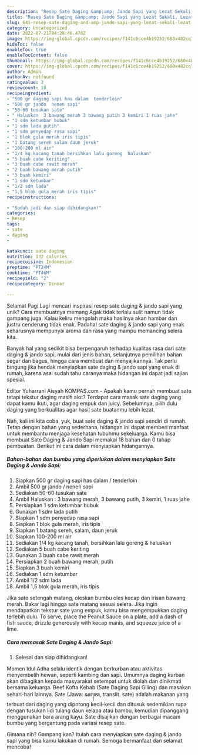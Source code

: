 ```yaml
---
description: "Resep Sate Daging &amp;amp; Jando Sapi yang Lezat Sekali, Lezat"
title: "Resep Sate Daging &amp;amp; Jando Sapi yang Lezat Sekali, Lezat"
slug: 641-resep-sate-daging-and-amp-jando-sapi-yang-lezat-sekali-lezat
category: Uncategorized
date: 2022-07-21T04:28:46.470Z
image: https://img-global.cpcdn.com/recipes/f141c6cce4b19252/680x482cq70/sate-daging-jando-sapi-foto-resep-utama.jpg
hideToc: false
enableToc: true
enableTocContent: false
thumbnail: https://img-global.cpcdn.com/recipes/f141c6cce4b19252/680x482cq70/sate-daging-jando-sapi-foto-resep-utama.jpg
cover: https://img-global.cpcdn.com/recipes/f141c6cce4b19252/680x482cq70/sate-daging-jando-sapi-foto-resep-utama.jpg
author: Admin
authorAv: notfound
ratingvalue: 3
reviewcount: 18
recipeingredient:
- "500 gr daging sapi has dalam  tenderloin"
- "500 gr jando  nenen sapi"
- "50-60 tusukan sate"
- " Haluskan  3 bawang merah 3 bawang putih 3 kemiri 1 ruas jahe"
- "1 sdm ketumbar bubuk"
- "1 sdm lada putih"
- "1 sdm penyedap rasa sapi"
- "1 blok gula merah iris tipis"
- "1 batang sereh salam daun jeruk"
- "100-200 ml air"
- "1/4 kg kacang tanah bersihkan lalu goreng  haluskan"
- "5 buah cabe keriting"
- "3 buah cabe rawit merah"
- "2 buah bawang merah putih"
- "3 buah kemiri"
- "1 sdm ketumbar"
- "1/2 sdm lada"
- "1,5 blok gula merah iris tipis"
recipeinstructions:

- "Sudah jadi dan siap dihidangkan!"
categories:
- Resep
tags:
- sate
- daging
- 

katakunci: sate daging  
nutrition: 132 calories
recipecuisine: Indonesian
preptime: "PT24M"
cooktime: "PT46M"
recipeyield: "2"
recipecategory: Dinner

---
```



Selamat Pagi Lagi mencari inspirasi resep sate daging &amp; jando sapi yang unik? Cara membuatnya memang Agak tidak terlalu sulit namun tidak gampang juga. Kalau keliru mengolah maka hasilnya akan hambar dan justru cenderung tidak enak. Padahal sate daging &amp; jando sapi yang enak seharusnya mempunyai aroma dan rasa yang mampu memancing selera kita.


Banyak hal yang sedikit bisa berpengaruh terhadap kualitas rasa dari sate daging &amp; jando sapi, mulai dari jenis bahan, selanjutnya pemilihan bahan segar dan bagus, hingga cara membuat dan menyajikannya. Tak perlu bingung jika hendak menyiapkan sate daging &amp; jando sapi yang enak di rumah, karena asal sudah tahu caranya maka hidangan ini dapat jadi sajian spesial.

Editor Yuharrani Aisyah KOMPAS.com - Apakah kamu pernah membuat sate tetapi tekstur daging masih alot? Terdapat cara masak sate daging yang dapat kamu ikuti, agar daging empuk dan juicy. Sebelumnya, pilih dulu daging yang berkualitas agar hasil sate buatanmu lebih lezat.


Nah, kali ini kita coba, yuk, buat sate daging &amp; jando sapi sendiri di rumah. Tetap dengan bahan yang sederhana, hidangan ini dapat memberi manfaat untuk membantu menjaga kesehatan tubuhmu sekeluarga. Kamu bisa membuat Sate Daging &amp; Jando Sapi memakai 18 bahan dan 0 tahap pembuatan. Berikut ini cara dalam menyiapkan hidangannya.

<!--inarticleads1-->

##### Bahan-bahan dan bumbu yang diperlukan dalam menyiapkan Sate Daging &amp; Jando Sapi:

1. Siapkan 500 gr daging sapi has dalam / tenderloin
1. Ambil 500 gr jando / nenen sapi
1. Sediakan 50-60 tusukan sate
1. Ambil  Haluskan : 3 bawang merah, 3 bawang putih, 3 kemiri, 1 ruas jahe
1. Persiapkan 1 sdm ketumbar bubuk
1. Gunakan 1 sdm lada putih
1. Siapkan 1 sdm penyedap rasa sapi
1. Siapkan 1 blok gula merah, iris tipis
1. Siapkan 1 batang sereh, salam, daun jeruk
1. Siapkan 100-200 ml air
1. Sediakan 1/4 kg kacang tanah, bersihkan lalu goreng &amp; haluskan
1. Sediakan 5 buah cabe keriting
1. Gunakan 3 buah cabe rawit merah
1. Persiapkan 2 buah bawang merah, putih
1. Siapkan 3 buah kemiri
1. Sediakan 1 sdm ketumbar
1. Ambil 1/2 sdm lada
1. Ambil 1,5 blok gula merah, iris tipis


Jika sate setengah matang, oleskan bumbu oles kecap dan irisan bawang merah. Bakar lagi hingga sate matang sesuai selera. Jika ingin mendapatkan tekstur sate yang empuk, kamu bisa mengempukkan daging terlebih dulu. To serve, place the Peanut Sauce on a plate, add a dash of fish sauce, drizzle generously with kecap manis, and squeeze juice of a lime. 

<!--inarticleads2-->

##### Cara memasak Sate Daging &amp; Jando Sapi:


1. Selesai dan siap dihidangkan!

Momen Idul Adha selalu identik dengan berkurban atau aktivitas menyembelih hewan, seperti kambing dan sapi. Umumnya daging kurban akan dibagikan kepada masyarakat setempat untuk diolah dan dinikmati bersama keluarga. Beef Kofta Kebab (Sate Daging Sapi Giling) dan masakan sehari-hari lainnya. Sate (Jawa: ꦱꦠꦺ, translit. sate) adalah makanan yang terbuat dari daging yang dipotong kecil-kecil dan ditusuk sedemikian rupa dengan tusukan lidi tulang daun kelapa atau bambu, kemudian dipanggang menggunakan bara arang kayu. Sate disajikan dengan berbagai macam bumbu yang bergantung pada variasi resep sate. 

Gimana nih? Gampang kan? Itulah cara menyiapkan sate daging &amp; jando sapi yang bisa kamu lakukan di rumah. Semoga bermanfaat dan selamat mencoba!
